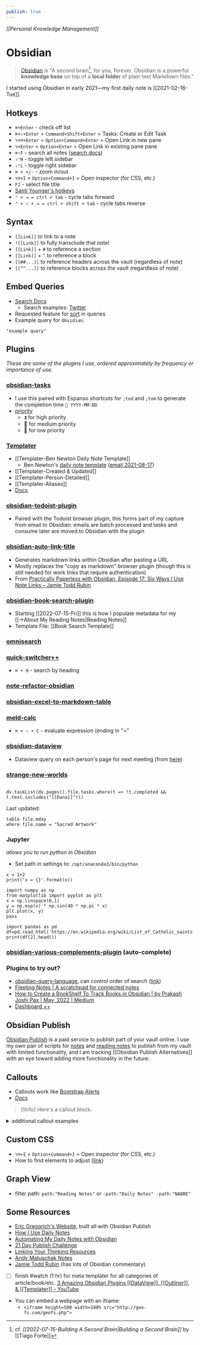 ```yaml
---
publish: true
---
```

*[[Personal Knowledge Management]]*

# Obsidian
>[Obsidian](https://obsidian.md/) is "A second brain[^sb], for you, forever. Obsidian is a powerful **knowledge base** on top of a **local folder** of plain text Markdown files."

[^sb]: cf. *[[2022-07-15-Building A Second Brain|Building a Second Brain]]* by [[Tiago Forte]]

I started using Obsidian in early 2021—my first daily note is [[2021-02-16-Tue]].

## Hotkeys
- `⌘+Enter` - check off list
- `⌘+⇧+Enter` = `Command+Shift+Enter` = Tasks: Create or Edit Task
- `⌥+⌘+Enter` = `Option+Command+Enter` = Open Link in new pane
- `⌥+Enter` = `Option+Enter` = Open Link in existing pane pane
- `⌘⇧F` - search all notes ([search docs](https://help.obsidian.md/Plugins/Search))
- `⇧⌃H` - toggle left sidebar
- `⇧⌃L` - toggle right sidebar
- `⌘ + +/-` - zoom in/out
- `⌥⌘+I` = `Option+Command+I` = Open inspector (for CSS, etc.)
- `F2` - select file title
- [Santi Younger's hotkeys](https://santiyounger.com/obsidian-shortcuts/)
- `⌃ + ⇥ = ctrl + tab` - cycle tabs forward
- `⌃ + ⇧ + ⇥ = ctrl + shift + tab` - cycle tabs reverse

## Syntax
- `[[Link]]` to link to a note
- `![[Link]]` to fully transclude that note!
- `[[Link]]` + `#` to reference a section
- `[[Link]]` + `^` to reference a block
- `[[##...]]` to reference headers across the vault (regardless of note)
- `[[^^...]]` to reference blocks across the vault (regardless of note)

## Embed Queries
- [Search Docs](https://help.obsidian.md/Plugins/Search)
	- Search examples: [Twitter](https://twitter.com/heymichellemac/status/1585980871248867328)
- Requested feature for [sort](https://forum.obsidian.md/t/explicit-sort-parameter-in-query-syntax/11074/15) in queries
- Example query for `Obsidian`:

```query
"example query"
```


## Plugins
*These are some of the plugins I use, ordered approximately by frequency or importance of use.*

### [obsidian-tasks](https://github.com/schemar/obsidian-tasks#installation)
- I use this paired with Espanso shortcuts for `;tod` and `;tom` to generate the completion time `📅 YYYY-MM-DD`
- [priority](https://obsidian-tasks-group.github.io/obsidian-tasks/getting-started/priority/)
	-  ⏫ for high priority
	-  🔼 for medium priority
	-  🔽 for low priority

### [Templater](https://github.com/SilentVoid13/Templater)
- [[Templater-Ben Newton Daily Note Template]]
	- Ben Newton's [daily note template](https://gist.githubusercontent.com/bennewton999/62b4a034445a24532591bc4c55a52cf5/raw/83cb9636f00f724042905774f5bbb2def5331ee8/dailyNoteTemplate.txt) ([email 2021-08-17](https://mail.google.com/mail/u/0/?pli=1#inbox/KtbxLwghgcJtBxGpfJmfkQBDQmfMfcMmgq))
- [[Templater-Created & Updated]]
- [[Templater-Person-Detailed]]
- [[Templater-Aliases]]
- [Docs](https://silentvoid13.github.io/Templater/)

### [obsidian-todoist-plugin](https://github.com/jamiebrynes7/obsidian-todoist-plugin)
- Paired with the Todoist browser plugin, this forms part of my capture from email to Obsidian: emails are batch processed and tasks and consume later are moved to Obsidian with the plugin

### [obsidian-auto-link-title](https://github.com/zolrath/obsidian-auto-link-title)
- Generates markdown links within Obsidian after pasting a URL
- Mostly replaces the "copy as markdown" browser plugin (though this is still needed for work links that require authentication)
- From [Practically Paperless with Obsidian, Episode 17: Six Ways I Use Note Links – Jamie Todd Rubin](https://jamierubin.net/2022/02/08/practically-paperless-with-obsidian-episode-17-six-ways-i-use-note-links/)

### [obsidian-book-search-plugin](https://github.com/anpigon/obsidian-book-search-plugin)
- Starting [[2022-07-15-Fri]] this is how I populate metadata for my [[→About My Reading Notes|Reading Notes]]
- Template File: [[Book Search Template]]

### [omnisearch](https://github.com/scambier/obsidian-omnisearch)

### [quick-switcher++](https://github.com/darlal/obsidian-switcher-plus)
- `⌘ + H` - search by heading

### [note-refactor-obsidian](https://github.com/lynchjames/note-refactor-obsidian)

### [obsidian-excel-to-markdown-table](https://github.com/ganesshkumar/obsidian-excel-to-markdown-table)

### [meld-calc](https://github.com/meld-cp/obsidian-calc)
- `⌘ + ⇧ + C` - evaluate expression (ending in "="

### [obsidian-dataview](https://github.com/blacksmithgu/obsidian-dataview)
- Dataview query on each person's page for next meeting (from [here](https://medium.com/@benenewton/how-i-use-obsidian-to-track-topics-for-my-one-on-one-meetings-35b1907526ff))

### [strange-new-worlds](https://github.com/TfTHacker/obsidian42-strange-new-worlds)

```dataviewjs

dv.taskList(dv.pages().file.tasks.where(t => !t.completed && t.text.includes("[[Dana]]")))
```

Last updated:
```dataview
table file.mday
where file.name = "Sacred Artwork"
```


### Jupyter
*allows you to run python in Obsidian*

- Set path in settings to: `/opt/anaconda3/bin/python`

```jupyter
x = 1+2
print('x = {}'.format(x))
```

```jupyter
import numpy as np
from matplotlib import pyplot as plt
x = np.linspace(0,1)
y = np.exp(x) * np.sin(40 * np.pi * x)
plt.plot(x, y)
pass
```

```jupyter
import pandas as pd
df=pd.read_html('https://en.wikipedia.org/wiki/List_of_Catholic_saints')
print(df[2].head())
```

### [obsidian-various-complements-plugin](https://github.com/tadashi-aikawa/obsidian-various-complements-plugin) (auto-complete)

### Plugins to try out?
- [obsidian-query-language](https://github.com/jplattel/obsidian-query-language), can control order of search ([link](https://canburaks.gitbook.io/webmeister-s-wiki/code/apps-api/obsidian/obsidian-search))
- [Fleeting Notes | A scratchpad for connected notes](https://fleetingnotes.app/)
- [How to Create a BookShelf To Track Books in Obsidian | by Prakash Joshi Pax | May, 2022 | Medium](https://beingpax.medium.com/how-to-create-a-bookshelf-to-track-books-in-obsidian-f5130555be44)
- [Dashboard ++](https://tfthacker.medium.com/dashboard-a-simple-organization-and-navigation-method-for-obsidian-vaults-2b1982d023a0)


## Obsidian Publish
[Obsidian Publish](https://obsidian.md/publish) is a paid service to publish part of your vault online. I use my own pair of scripts for [notes](https://github.com/mkudija/mkudija.github.io/blob/master/notes/_build/_build.py) and [reading notes](https://github.com/mkudija/mkudija.github.io/blob/master/reading-notes/_build/_build.py) to publish from my vault with limited functionality, and I am tracking [[Obsidian Publish Alternatives]] with an eye toward adding more functionality in the future.

## Callouts
- Callouts work like [Bootstrap Alerts](https://getbootstrap.com/docs/4.0/components/alerts/)
- *[Docs](https://help.obsidian.md/How+to/Use+callouts)*

> [!Info]
> Here's a callout block.

<details>
<summary>additional callout examples</summary>
> [!Warning]
> Here's a callout block.

> [!Note]
> Here's a callout block.

> [!Tip]
> Here's a callout block.

> [!Quote]
> Here's a callout block.

> [!Question]
> Here's a callout block.
</details>


## Custom CSS
- `⌥⌘+I` = `Option+Command+I` = Open inspector (for CSS, etc.)
- How to find elements to adjust ([link](https://forum.obsidian.md/t/identifying-css-selectors/31577))

## Graph View
- filter path: `path:"Reading Notes"` or `-path:"Daily Notes" -path:"NABRE"`

## Some Resources
- [Eric Gregorich's Website](https://ericgregorich.com/Home), built all with Obsidian Publish
- [How I Use Daily Notes](https://forum.obsidian.md/t/how-i-use-daily-notes/3057)
- [Automating My Daily Notes with Obsidian](https://www.jamierubin.net/2021/02/08/automating-my-daily-notes-with-obsidian/)
- [21 Day Publish Challenge](https://publish.obsidian.md/alexisrondeau/21-Day+Obsidian+Publish+Challenge)
- [Linking Your Thinking Resources](https://forum.obsidian.md/t/linking-your-thinking-resources/6177)
- [Andy Matuschak Notes](https://notes.andymatuschak.org/About_these_notes)
- [Jamie Todd Rubin](https://www.jamierubin.net/2021/01/31/notes-with-obsidian-my-initial-impressions/) (has lots of Obsidian commentary)
- [ ] finish #watch (1 hr) for meta templater for all categories of article/book/etc. [3 Amazing Obsidian Plugins [[DataView]], [[Outliner]], & [[Templater]] - YouTube](https://youtu.be/2234DXKbNgM?t=2935)
- You can embed a webpage with an iframe:
	- `<iframe height=500 width=100% src="http://geo-fs.com/geofs.php">`